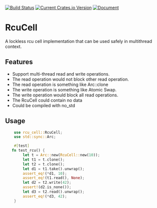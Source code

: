 [![Build Status](https://github.com/Xudong-Huang/rcu_cell/workflows/CI/badge.svg)](https://github.com/Xudong-Huang/rcu_cell/actions?query=workflow%3ACI+branch%3Amaster)
[![Current Crates.io Version](https://img.shields.io/crates/v/rcu_cell.svg)](https://crates.io/crates/rcu_cell)
[![Document](https://img.shields.io/badge/doc-rcu_cell-green.svg)](https://docs.rs/rcu_cell)

# RcuCell

A lockless rcu cell implementation that can be used safely in multithread context.

## Features

- Support multi-thread read and write operations.
- The read operation would not block other read operation.
- The read operation is something like Arc::clone
- The write operation is something like Atomic Swap.
- The write operation would block all read operations.
- The RcuCell could contain no data
- Could be compiled with no_std


## Usage

```rust
    use rcu_cell::RcuCell;
    use std::sync::Arc;

    #[test]
   fn test_rcu() {
        let t = Arc::new(RcuCell::new(10));
        let t1 = t.clone();
        let t2 = t.clone();
        let d1 = t1.take().unwrap();
        assert_eq!(*d1, 10);
        assert_eq!(t1.read(), None);
        let d2 = t2.write(42);
        assert!(d2.is_none());
        let d3 = t2.read().unwrap();
        assert_eq!(*d3, 42);
    }
```
